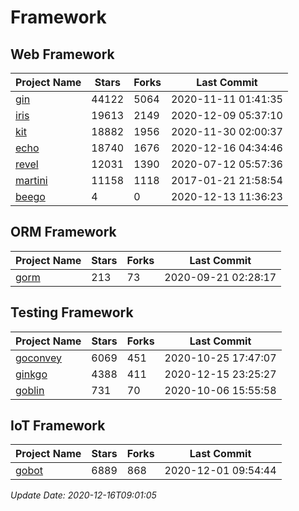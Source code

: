 # Framework

## Web Framework
| Project Name | Stars | Forks | Last Commit |
| ------------ | ----- | ----- | ----------- |
| [gin](https://github.com/gin-gonic/gin) | 44122 | 5064 | 2020-11-11 01:41:35 |
| [iris](https://github.com/kataras/iris) | 19613 | 2149 | 2020-12-09 05:37:10 |
| [kit](https://github.com/go-kit/kit) | 18882 | 1956 | 2020-11-30 02:00:37 |
| [echo](https://github.com/labstack/echo) | 18740 | 1676 | 2020-12-16 04:34:46 |
| [revel](https://github.com/revel/revel) | 12031 | 1390 | 2020-07-12 05:57:36 |
| [martini](https://github.com/go-martini/martini) | 11158 | 1118 | 2017-01-21 21:58:54 |
| [beego](https://github.com/astaxie/beego) | 4 | 0 | 2020-12-13 11:36:23 |

## ORM Framework
| Project Name | Stars | Forks | Last Commit |
| ------------ | ----- | ----- | ----------- |
| [gorm](https://github.com/jinzhu/gorm) | 213 | 73 | 2020-09-21 02:28:17 |

## Testing Framework
| Project Name | Stars | Forks | Last Commit |
| ------------ | ----- | ----- | ----------- |
| [goconvey](https://github.com/smartystreets/goconvey) | 6069 | 451 | 2020-10-25 17:47:07 |
| [ginkgo](https://github.com/onsi/ginkgo) | 4388 | 411 | 2020-12-15 23:25:27 |
| [goblin](https://github.com/franela/goblin) | 731 | 70 | 2020-10-06 15:55:58 |

## IoT Framework
| Project Name | Stars | Forks | Last Commit |
| ------------ | ----- | ----- | ----------- |
| [gobot](https://github.com/hybridgroup/gobot) | 6889 | 868 | 2020-12-01 09:54:44 |

*Update Date: 2020-12-16T09:01:05*